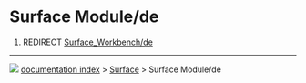 # Surface Module/de
1.  REDIRECT [Surface_Workbench/de](Surface_Workbench/de.md)



---
![](images/Button_right.svg) [documentation index](../README.md) > [Surface](Surface_Workbench.md) > Surface Module/de
